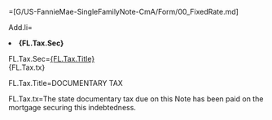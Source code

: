 =[G/US-FannieMae-SingleFamilyNote-CmA/Form/00_FixedRate.md]

Add.li=<li><b>{FL.Tax.Sec}</b></li>

FL.Tax.Sec=<u>{FL.Tax.Title}</u><br>{FL.Tax.tx}

FL.Tax.Title=DOCUMENTARY TAX

FL.Tax.tx=The state documentary tax due on this Note has been paid on the mortgage securing this indebtedness.

